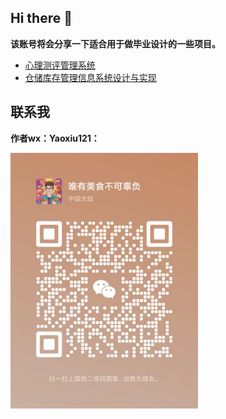 ## Hi there 👋

**该账号将会分享一下适合用于做毕业设计的一些项目。**

- [心理测评管理系统](https://github.com/wanManage/psy_user)
- [仓储库存管理信息系统设计与实现](https://github.com/wanManage/warehouse_web)

## 联系我

<b>作者wx：Yaoxiu121：</b><br>

<img src="doc/wx.jpg" width="300" />
<!-- <p><img src="doc/wx.jpg" alt="微信二维码"></p> -->

<!--
**wanManage/wanManage** is a ✨ _special_ ✨ repository because its `README.md` (this file) appears on your GitHub profile.

Here are some ideas to get you started:

- 🔭 I’m currently working on ...
- 🌱 I’m currently learning ...
- 👯 I’m looking to collaborate on ...
- 🤔 I’m looking for help with ...
- 💬 Ask me about ...
- 📫 How to reach me: ...
- 😄 Pronouns: ...
- ⚡ Fun fact: ...
-->
